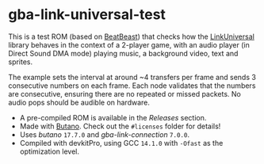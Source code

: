 # gba-link-universal-test

This is a test ROM (based on [BeatBeast](https://github.com/afska/beat-beast)) that checks how the [LinkUniversal](https://github.com/afska/gba-link-connection?tab=readme-ov-file#-LinkUniversal) library behaves in the context of a 2-player game, with an audio player (in Direct Sound DMA mode) playing music, a background video, text and sprites.

The example sets the interval at around ~4 transfers per frame and sends 3 consecutive numbers on each frame. Each node validates that the numbers are consecutive, ensuring there are no repeated or missed packets. No audio pops should be audible on hardware.

- A pre-compiled ROM is available in the *Releases* section.
- Made with [Butano](https://github.com/GValiente/butano). Check out the `#licenses` folder for details!
- Uses *butano* `17.7.0` and *gba-link-connection* `7.0.0`.
- Compiled with devkitPro, using GCC `14.1.0` with `-Ofast` as the optimization level.